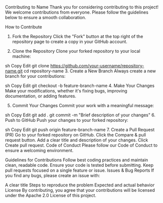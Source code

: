 Contributing to Name
Thank you for considering contributing to this project! We welcome contributions from everyone. Please follow the guidelines below to ensure a smooth collaboration.

How to Contribute
1. Fork the Repository
Click the "Fork" button at the top right of the repository page to create a copy in your GitHub account.

2. Clone the Repository
Clone your forked repository to your local machine:

sh
Copy
Edit
git clone https://github.com/your-username/repository-name.git
cd repository-name
3. Create a New Branch
Always create a new branch for your contributions:

sh
Copy
Edit
git checkout -b feature-branch-name
4. Make Your Changes
Make your modifications, whether it's fixing bugs, improving documentation, or adding features.

5. Commit Your Changes
Commit your work with a meaningful message:

sh
Copy
Edit
git add .
git commit -m "Brief description of your changes"
6. Push to GitHub
Push your changes to your forked repository:

sh
Copy
Edit
git push origin feature-branch-name
7. Create a Pull Request (PR)
Go to your forked repository on GitHub.
Click the Compare & pull request button.
Add a clear title and description of your changes.
Click Create pull request.
Code of Conduct
Please follow our Code of Conduct to ensure a welcoming environment.

Guidelines for Contributions
Follow best coding practices and maintain clean, readable code.
Ensure your code is tested before submitting.
Keep pull requests focused on a single feature or issue.
Issues & Bug Reports
If you find any bugs, please create an issue with:

A clear title
Steps to reproduce the problem
Expected and actual behavior
License
By contributing, you agree that your contributions will be licensed under the Apache 2.0 License of this project.
